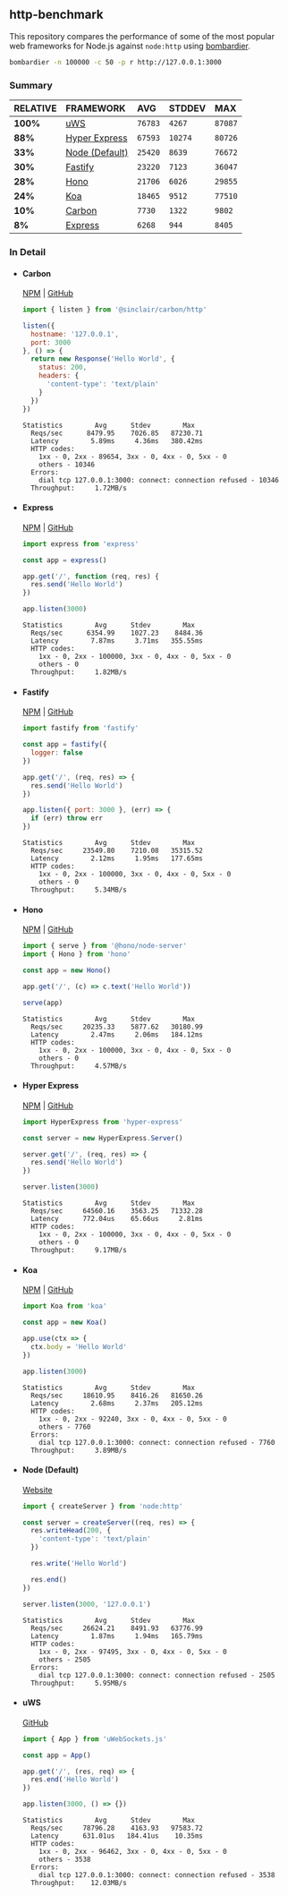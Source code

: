 ## http-benchmark

This repository compares the performance of some of the most popular web frameworks for Node.js against `node:http` using [bombardier](https://github.com/codesenberg/bombardier).

```bash
bombardier -n 100000 -c 50 -p r http://127.0.0.1:3000
```

### Summary

| RELATIVE | FRAMEWORK | AVG | STDDEV | MAX |
| :--- | :--- | :--- | :--- | :--- |
| **100%** | [uWS](#uws) | `76783` | `4267` | `87087` |
| **88%** | [Hyper Express](#hyper-express) | `67593` | `10274` | `80726` |
| **33%** | [Node (Default)](#node-default) | `25420` | `8639` | `76672` |
| **30%** | [Fastify](#fastify) | `23220` | `7123` | `36047` |
| **28%** | [Hono](#hono) | `21706` | `6026` | `29855` |
| **24%** | [Koa](#koa) | `18465` | `9512` | `77510` |
| **10%** | [Carbon](#carbon) | `7730` | `1322` | `9802` |
| **8%** | [Express](#express) | `6268` | `944` | `8405` |


### In Detail

- #### Carbon
  [NPM](https://npmjs.com/@sinclair/carbon) | [GitHub](https://github.com/sinclairzx81/carbon)
  ```js
  import { listen } from '@sinclair/carbon/http'

  listen({
    hostname: '127.0.0.1',
    port: 3000
  }, () => {
    return new Response('Hello World', {
      status: 200,
      headers: {
        'content-type': 'text/plain'
      }
    })
  })
  ```

  ```
  Statistics        Avg      Stdev        Max
    Reqs/sec      8479.95    7026.85   87230.71
    Latency        5.89ms     4.36ms   380.42ms
    HTTP codes:
      1xx - 0, 2xx - 89654, 3xx - 0, 4xx - 0, 5xx - 0
      others - 10346
    Errors:
      dial tcp 127.0.0.1:3000: connect: connection refused - 10346
    Throughput:     1.72MB/s
  ```

- #### Express
  [NPM](https://npmjs.com/express) | [GitHub](https://github.com/expressjs/express)
  ```js
  import express from 'express'

  const app = express()

  app.get('/', function (req, res) {
    res.send('Hello World')
  })

  app.listen(3000)
  ```

  ```
  Statistics        Avg      Stdev        Max
    Reqs/sec      6354.99    1027.23    8484.36
    Latency        7.87ms     3.71ms   355.55ms
    HTTP codes:
      1xx - 0, 2xx - 100000, 3xx - 0, 4xx - 0, 5xx - 0
      others - 0
    Throughput:     1.82MB/s
  ```

- #### Fastify
  [NPM](https://npmjs.com/fastify) | [GitHub](https://github.com/fastify/fastify)
  ```js
  import fastify from 'fastify'

  const app = fastify({
    logger: false
  })

  app.get('/', (req, res) => {
    res.send('Hello World')
  })

  app.listen({ port: 3000 }, (err) => {
    if (err) throw err
  })
  ```

  ```
  Statistics        Avg      Stdev        Max
    Reqs/sec     23549.80    7210.08   35315.52
    Latency        2.12ms     1.95ms   177.65ms
    HTTP codes:
      1xx - 0, 2xx - 100000, 3xx - 0, 4xx - 0, 5xx - 0
      others - 0
    Throughput:     5.34MB/s
  ```

- #### Hono
  [NPM](https://npmjs.com/hono) | [GitHub](https://github.com/honojs/hono)
  ```js
  import { serve } from '@hono/node-server'
  import { Hono } from 'hono'

  const app = new Hono()

  app.get('/', (c) => c.text('Hello World'))

  serve(app)
  ```

  ```
  Statistics        Avg      Stdev        Max
    Reqs/sec     20235.33    5877.62   30180.99
    Latency        2.47ms     2.06ms   184.12ms
    HTTP codes:
      1xx - 0, 2xx - 100000, 3xx - 0, 4xx - 0, 5xx - 0
      others - 0
    Throughput:     4.57MB/s
  ```

- #### Hyper Express
  [NPM](https://npmjs.com/hyper-express) | [GitHub](https://github.com/kartikk221/hyper-express)
  ```js
  import HyperExpress from 'hyper-express'

  const server = new HyperExpress.Server()

  server.get('/', (req, res) => {
    res.send('Hello World')
  })

  server.listen(3000)
  ```

  ```
  Statistics        Avg      Stdev        Max
    Reqs/sec     64560.16    3563.25   71332.28
    Latency      772.04us    65.66us     2.81ms
    HTTP codes:
      1xx - 0, 2xx - 100000, 3xx - 0, 4xx - 0, 5xx - 0
      others - 0
    Throughput:     9.17MB/s
  ```

- #### Koa
  [NPM](https://npmjs.com/koa) | [GitHub](https://github.com/koajs/koa)
  ```js
  import Koa from 'koa'

  const app = new Koa()

  app.use(ctx => {
    ctx.body = 'Hello World'
  })

  app.listen(3000)
  ```

  ```
  Statistics        Avg      Stdev        Max
    Reqs/sec     18610.95    8416.26   81650.26
    Latency        2.68ms     2.37ms   205.12ms
    HTTP codes:
      1xx - 0, 2xx - 92240, 3xx - 0, 4xx - 0, 5xx - 0
      others - 7760
    Errors:
      dial tcp 127.0.0.1:3000: connect: connection refused - 7760
    Throughput:     3.89MB/s
  ```

- #### Node (Default)
  [Website](https://nodejs.org/api/http.html)
  ```js
  import { createServer } from 'node:http'

  const server = createServer((req, res) => {
    res.writeHead(200, {
      'content-type': 'text/plain'
    })

    res.write('Hello World')

    res.end()
  })

  server.listen(3000, '127.0.0.1')
  ```

  ```
  Statistics        Avg      Stdev        Max
    Reqs/sec     26624.21    8491.93   63776.99
    Latency        1.87ms     1.94ms   165.79ms
    HTTP codes:
      1xx - 0, 2xx - 97495, 3xx - 0, 4xx - 0, 5xx - 0
      others - 2505
    Errors:
      dial tcp 127.0.0.1:3000: connect: connection refused - 2505
    Throughput:     5.95MB/s
  ```

- #### uWS
  [GitHub](https://github.com/uNetworking/uWebSockets.js)
  ```js
  import { App } from 'uWebSockets.js'

  const app = App()

  app.get('/', (res, req) => {
    res.end('Hello World')
  })

  app.listen(3000, () => {})
  ```

  ```
  Statistics        Avg      Stdev        Max
    Reqs/sec     78796.28    4163.93   97583.72
    Latency      631.01us   184.41us    10.35ms
    HTTP codes:
      1xx - 0, 2xx - 96462, 3xx - 0, 4xx - 0, 5xx - 0
      others - 3538
    Errors:
      dial tcp 127.0.0.1:3000: connect: connection refused - 3538
    Throughput:    12.03MB/s
  ```


